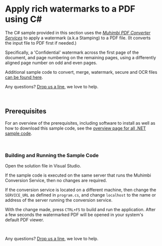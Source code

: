 # Apply rich watermarks to a PDF using C#
The C# sample provided in this section uses the *[Muhimbi PDF Converter Services](http://www.muhimbi.com/Products/PDF-Converter-Services/summary.aspx)* to apply a watermark (a.k.a Stamping) to a PDF file. (It converts the input file to PDF first if needed.)

Specifically, a 'Confidential' watermark across the first page of the document, and page numbering on the remaining pages, using a differently aligned page number on odd and even pages. 

Additional sample code to convert, merge, watermark, secure and OCR files [can be found here](../).

Any questions? [Drop us a line](http://www.muhimbi.com/contact.aspx), we love to help.


<br/>


## Prerequisites
For an overview of the prerequisites, including software to install as well as how to download this sample code, see the [overview page for all .NET sample code](../).

<br/>


### Building and Running the Sample Code

Open the solution file in Visual Studio.

If the sample code is executed on the same server that runs the Muhimbi Conversion Service, then no changes are required.

If the conversion service is located on a different machine, then change the `SERVICE_URL` as defined in `program.cs`, and change `localhost` to the name or address of the server running the conversion service.


With the change made, press `CTRL+F5` to build and run the application. After a few seconds the watermarked PDF will be opened in your system's default PDF viewer. 

<br/>

Any questions? [Drop us a line](http://www.muhimbi.com/contact.aspx), we love to help.
